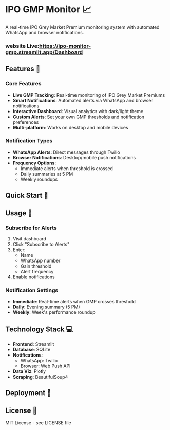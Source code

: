 # IPO GMP Monitor 📈

A real-time IPO Grey Market Premium monitoring system with automated WhatsApp and browser notifications.
### website Live:https://ipo-monitor-gmp.streamlit.app/Dashboard
## Features 🚀

### Core Features
- **Live GMP Tracking**: Real-time monitoring of IPO Grey Market Premiums
- **Smart Notifications**: Automated alerts via WhatsApp and browser notifications
- **Interactive Dashboard**: Visual analytics with dark/light theme
- **Custom Alerts**: Set your own GMP thresholds and notification preferences
- **Multi-platform**: Works on desktop and mobile devices

### Notification Types
- **WhatsApp Alerts**: Direct messages through Twilio
- **Browser Notifications**: Desktop/mobile push notifications
- **Frequency Options**: 
  - Immediate alerts when threshold is crossed
  - Daily summaries at 5 PM
  - Weekly roundups

## Quick Start 🚀


## Usage 📱

### Subscribe for Alerts
1. Visit dashboard
2. Click "Subscribe to Alerts"
3. Enter:
   - Name
   - WhatsApp number
   - Gain threshold
   - Alert frequency
4. Enable notifications

### Notification Settings
- **Immediate**: Real-time alerts when GMP crosses threshold
- **Daily**: Evening summary (5 PM)
- **Weekly**: Week's performance roundup

## Technology Stack 💻

- **Frontend**: Streamlit
- **Database**: SQLite
- **Notifications**: 
  - WhatsApp: Twilio
  - Browser: Web Push API
- **Data Viz**: Plotly
- **Scraping**: BeautifulSoup4

## Deployment 🚀


## License 📄

MIT License - see LICENSE file
